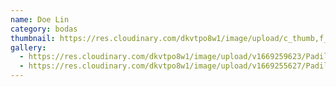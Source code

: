```yaml
---
name: Doe Lin
category: bodas
thumbnail: https://res.cloudinary.com/dkvtpo8w1/image/upload/c_thumb,f_auto,g_center,h_500,q_auto,w_300/v1669259623/PadillaPortfolio/pexels-brent-keane-1702373.jpg
gallery:
  - https://res.cloudinary.com/dkvtpo8w1/image/upload/v1669259623/PadillaPortfolio/pexels-brent-keane-1702373.jpg
  - https://res.cloudinary.com/dkvtpo8w1/image/upload/v1669255627/PadillaPortfolio/pexels-leah-kelley-540522.jpg
---
```

